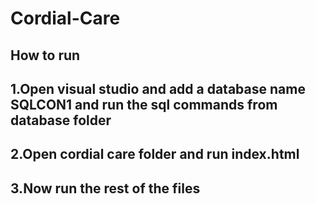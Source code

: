 # Cordial-Care

## How to run
## 1.Open visual studio and add a database name SQLCON1 and run the sql commands from database folder
## 2.Open cordial care folder and run index.html
## 3.Now run the rest of the files 
